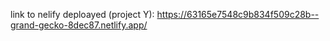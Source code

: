 link to nelify deploayed (project Y):
https://63165e7548c9b834f509c28b--grand-gecko-8dec87.netlify.app/
